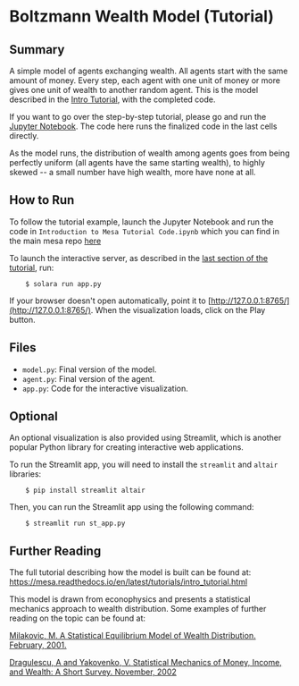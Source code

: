 # Boltzmann Wealth Model (Tutorial)

## Summary

A simple model of agents exchanging wealth. All agents start with the same amount of money. Every step, each agent with one unit of money or more gives one unit of wealth to another random agent. This is the model described in the [Intro Tutorial](https://mesa.readthedocs.io/en/latest/tutorials/intro_tutorial.html), with the completed code.

If you want to go over the step-by-step tutorial, please go and run the [Jupyter Notebook](https://github.com/projectmesa/mesa/blob/main/docs/tutorials/intro_tutorial.ipynb). The code here runs the finalized code in the last cells directly.

As the model runs, the distribution of wealth among agents goes from being perfectly uniform (all agents have the same starting wealth), to highly skewed -- a small number have high wealth, more have none at all.

## How to Run

To follow the tutorial example, launch the Jupyter Notebook and run the code in ``Introduction to Mesa Tutorial Code.ipynb`` which you can find in the main mesa repo [here](https://github.com/projectmesa/mesa/blob/main/docs/tutorials/intro_tutorial.ipynb)


To launch the interactive server, as described in the [last section of the tutorial](https://mesa.readthedocs.io/en/latest/tutorials/intro_tutorial.html#adding-visualization), run:

```
    $ solara run app.py
```

If your browser doesn't open automatically, point it to [http://127.0.0.1:8765/](http://127.0.0.1:8765/). When the visualization loads, click on the Play button.


## Files

* ``model.py``: Final version of the model.
* ``agent.py``: Final version of the agent.
* ``app.py``: Code for the interactive visualization.

## Optional

An optional visualization is also provided using Streamlit, which is another popular Python library for creating interactive web applications.

To run the Streamlit app, you will need to install the `streamlit` and `altair` libraries:

```
    $ pip install streamlit altair
```

Then, you can run the Streamlit app using the following command:

```
    $ streamlit run st_app.py
```

## Further Reading

The full tutorial describing how the model is built can be found at:
https://mesa.readthedocs.io/en/latest/tutorials/intro_tutorial.html

This model is drawn from econophysics and presents a statistical mechanics approach to wealth distribution. Some examples of further reading on the topic can be found at:

[Milakovic, M. A Statistical Equilibrium Model of Wealth Distribution. February, 2001.](https://editorialexpress.com/cgi-bin/conference/download.cgi?db_name=SCE2001&paper_id=214)

[Dragulescu, A and Yakovenko, V. Statistical Mechanics of Money, Income, and Wealth: A Short Survey. November, 2002](http://arxiv.org/pdf/cond-mat/0211175v1.pdf)
